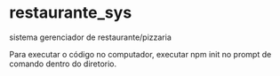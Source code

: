 # restaurante_sys
sistema gerenciador de restaurante/pizzaria

Para executar o código no computador, executar npm init no prompt de comando dentro do diretorio.

